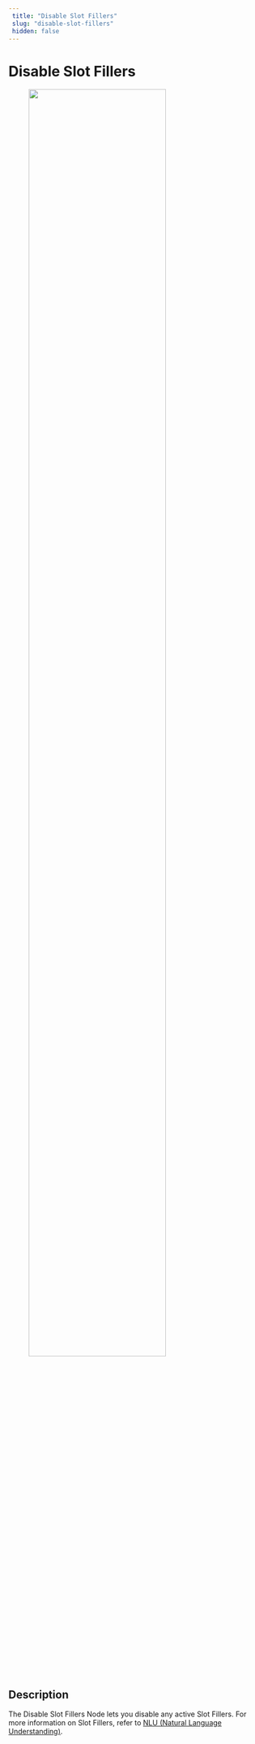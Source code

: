 ```yaml
---
 title: "Disable Slot Fillers" 
 slug: "disable-slot-fillers" 
 hidden: false 
---
```

# Disable Slot Fillers

<figure>
  <img class="image-center" src="{{config.site_url}}ai/flow-nodes/images/nlu/disable-slot-fillers.png" width="80%" />
</figure>

## Description
<div class="divider"></div>

The Disable Slot Fillers Node lets you disable any active Slot Fillers. For more information on Slot Fillers, refer to [NLU (Natural Language Understanding)]({{config.site_url}}ai/nlu/nlu-overview/overview/).